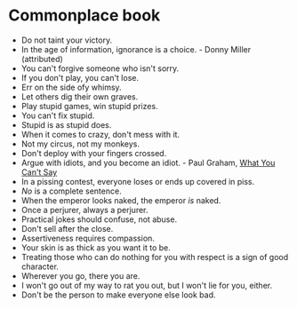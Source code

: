 # Commonplace book

* Do not taint your victory.
* In the age of information, ignorance is a choice. - Donny Miller (attributed)
* You can't forgive someone who isn't sorry.
* If you don't play, you can't lose.
* Err on the side ofy whimsy.
* Let others dig their own graves.
* Play stupid games, win stupid prizes.
* You can't fix stupid.
* Stupid is as stupid does.
* When it comes to crazy, don't mess with it.
* Not my circus, not my monkeys.
* Don't deploy with your fingers crossed.
* Argue with idiots, and you become an idiot. - Paul Graham, [What You Can't Say](http://paulgraham.com/say.html)
* In a pissing contest, everyone loses or ends up covered in piss.
* _No_ is a complete sentence.
* When the emperor looks naked, the emperor _is_ naked.
* Once a perjurer, always a perjurer.
* Practical jokes should confuse, not abuse.
* Don't sell after the close.
* Assertiveness requires compassion.
* Your skin is as thick as you want it to be.
* Treating those who can do nothing for you with respect is a sign of good character.
* Wherever you go, there you are.
* I won't go out of my way to rat you out, but I won't lie for you, either.
* Don't be the person to make everyone else look bad.
